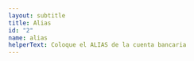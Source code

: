 ```yaml
---
layout: subtitle
title: Alias
id: "2"
name: alias
helperText: Coloque el ALIAS de la cuenta bancaria
---
```


